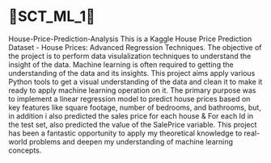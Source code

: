 # 🌟SCT_ML_1🌟
House-Price-Prediction-Analysis 
This is a Kaggle House Price Prediction Dataset - House Prices: Advanced Regression Techniques. The objective of the project is to perform data visulalization techniques to understand the insight of the data. Machine learning is often required to getting the understanding of the data and its insights. This project aims apply various Python tools to get a visual understanding of the data and clean it to make it ready to apply machine learning operation on it. The primary purpose was to implement a linear regression model to predict house prices based on key features like square footage, number of bedrooms, and bathrooms, but, in addition i also predicted the sales price for each house & For each Id in the test set, also predicted the value of the SalePrice variable.  This project has been a fantastic opportunity to apply my theoretical knowledge to real-world problems and deepen my understanding of machine learning concepts.
